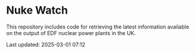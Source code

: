 # Nuke Watch

This repository includes code for retrieving the latest information available on the output of EDF nuclear power plants in the UK.

Last updated: 2025-03-01 07:12